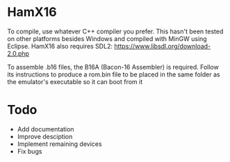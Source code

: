 # HamX16
To compile, use whatever C++ compiler you prefer. This hasn't been tested on other platforms besides Windows and compiled with MinGW using Eclipse. HamX16 also requires SDL2: https://www.libsdl.org/download-2.0.php

To assemble .b16 files, the B16A (Bacon-16 Assembler) is required. Follow its instructions to produce a rom.bin file to be placed in the same folder as the emulator's executable so it can boot from it

# Todo
 - Add documentation
 - Improve desciption
 - Implement remaining devices
 - Fix bugs
